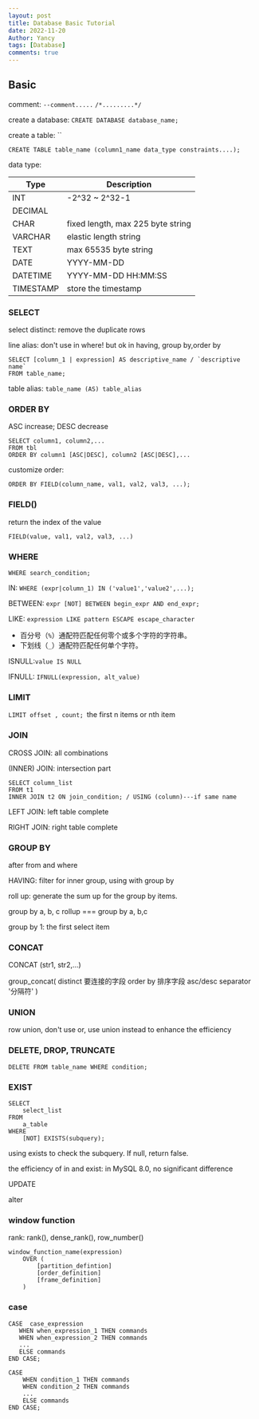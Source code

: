 ```yaml
---
layout: post
title: Database Basic Tutorial
date: 2022-11-20
Author: Yancy
tags: [Database]
comments: true
---
```

## Basic

comment: `--comment.....` `/*.........*/`

create a database: `CREATE DATABASE database_name;`

create a table: ``

```
CREATE TABLE table_name (column1_name data_type constraints....);
```

data type:

| Type      | Description                       |
| --------- | --------------------------------- |
| INT       | -2^32 ~ 2^32-1                    |
| DECIMAL   |                                   |
| CHAR      | fixed length, max 225 byte string |
| VARCHAR   | elastic length string             |
| TEXT      | max 65535 byte string             |
| DATE      | YYYY-MM-DD                        |
| DATETIME  | YYYY-MM-DD HH:MM:SS               |
| TIMESTAMP | store the timestamp               |

### SELECT

select distinct: remove the duplicate rows

line alias: don't use in where! but ok in having, group by,order by

```
SELECT [column_1 | expression] AS descriptive_name / `descriptive name`
FROM table_name; 
```

table alias: `table_name (AS) table_alias `

### ORDER BY

ASC increase; DESC decrease

```
SELECT column1, column2,...
FROM tbl
ORDER BY column1 [ASC|DESC], column2 [ASC|DESC],... 
```

customize order: 

```
ORDER BY FIELD(column_name, val1, val2, val3, ...); 
```

### FIELD()

return the index of the value

`FIELD(value, val1, val2, val3, ...)`

### WHERE

`WHERE search_condition; `

IN: `WHERE (expr|column_1) IN ('value1','value2',...); `

BETWEEN: `expr [NOT] BETWEEN begin_expr AND end_expr; `

LIKE: `expression LIKE pattern ESCAPE escape_character `

- 百分号（`%`）通配符匹配任何零个或多个字符的字符串。
- 下划线（`_`）通配符匹配任何单个字符。

ISNULL:`value IS NULL `

IFNULL: `IFNULL(expression, alt_value)`

### LIMIT

`LIMIT offset , count; `the first n items or nth item

### JOIN

CROSS JOIN: all combinations

(INNER) JOIN: intersection part

```
SELECT column_list
FROM t1
INNER JOIN t2 ON join_condition; / USING (column)---if same name
```

LEFT JOIN: left table complete

RIGHT JOIN: right table complete

### GROUP BY

after from and where

HAVING: filter for inner group, using with group by

roll up: generate the sum up for the group by items.  

group by a, b, c rollup === group by a, b,c 

group by 1: the first select item

### CONCAT

CONCAT (str1, str2,...)

group_concat( distinct 要连接的字段 order by 排序字段 asc/desc   separator '分隔符' )

### UNION

row union, don't use or, use union instead to enhance the efficiency

### DELETE, DROP, TRUNCATE

 `DELETE FROM table_name WHERE condition;`

### EXIST

```
SELECT 
    select_list
FROM
    a_table
WHERE
    [NOT] EXISTS(subquery); 
```

using exists to check the subquery. If null, return false.

the efficiency of in and exist: in MySQL 8.0, no significant difference

UPDATE

alter



### window function

rank: rank(), dense_rank(), row_number()

``` 
window_function_name(expression) 
    OVER (
        [partition_defintion]
        [order_definition]
        [frame_definition]
    ) 
```

### case

``` 
CASE  case_expression
   WHEN when_expression_1 THEN commands
   WHEN when_expression_2 THEN commands
   ...
   ELSE commands
END CASE; 
```

``` 
CASE
    WHEN condition_1 THEN commands
    WHEN condition_2 THEN commands
    ...
    ELSE commands
END CASE; 
```
